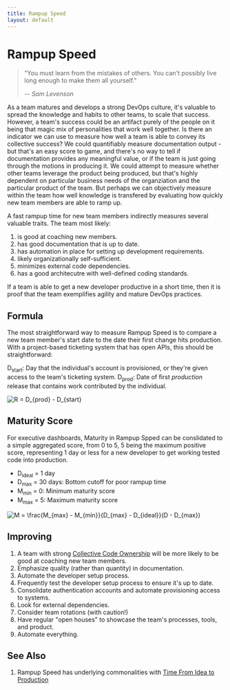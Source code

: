 ```yaml
---
title: Rampup Speed
layout: default
---
```

# Rampup Speed
> "You must learn from the mistakes of others. You can't possibly live long enough to make them all yourself."
>
> -- <cite>Sam Levenson</cite>

As a team matures and develops a strong DevOps culture, it's valuable to spread the knowledge and habits to other teams, to scale that success. However, a team's success could be an artifact purely of the people on it being that magic mix of personalities that work well together. Is there an indicator we can use to measure how well a team is able to convey its collective success? We could quantifiably measure documentation output - but that's an easy score to game, and there's no way to tell if documentation provides any meaningful value, or if the team is just going through the motions in producing it. We could attempt to measure whether other teams leverage the product being produced, but that's highly dependent on particular business needs of the organziation and the particular product of the team. But perhaps we can objectively measure within the team how well knowledge is transfered by evaluating how quickly new team members are able to ramp up.

A fast rampup time for new team members indirectly measures several valuable traits. The team most likely:
1. is good at coaching new members.
2. has good documentation that is up to date.
3. has automation in place for setting up development requirements.
4. likely organizationally self-sufficient.
5. minimizes external code dependencies.
6. has a good architecutre with well-defined coding standards.

If a team is able to get a new developer productive in a short time, then it is proof that the team exemplifies agility and mature DevOps practices.

## Formula
The most straightforward way to measure Rampup Speed is to compare a new team member's start date to the date their first change hits production. With a project-based ticketing system that has open APIs, this should be straightforward:

D<sub>start</sub>: Day that the individual's account is provisioned, or they're given access to the team's ticketing system.
D<sub>prod</sub>: Date of first *production* release that contains work contributed by the individual.

<img src="https://latex.codecogs.com/gif.latex?R&space;=&space;D_{prod}&space;-&space;D_{start}" title="R = D_{prod} - D_{start}" />

## Maturity Score
For executive dashboards, Maturity in Rampup Spped can be conslidated to a simple aggregated score, from 0 to 5, 5 being the maximum positive score, representing 1 day or less for a new developer to get working tested code into production.

* D<sub>ideal</sub> = 1 day
* D<sub>max</sub> = 30 days: Bottom cutoff for poor rampup time
* M<sub>min</sub> = 0: Minimum maturity score
* M<sub>max</sub> = 5: Maximum maturity score

<img src="https://latex.codecogs.com/gif.latex?M&space;=&space;\frac{M_{max}&space;-&space;M_{min}}{D_{max}&space;-&space;D_{ideal}}(D&space;-&space;D_{max})" title="M = \frac{M_{max} - M_{min}}{D_{max} - D_{ideal}}(D - D_{max})" />

## Improving
1. A team with strong [Collective Code Ownership](collective-ownership.md) will be more likely to be good at coaching new team members.
2. Emphasize quality (rather than quantity) in documentation.
3. Automate the developer setup process.
4. Frequently test the developer setup process to ensure it's up to date.
5. Consolidate authentication accounts and automate provisioning access to systems.
6. Look for external dependencies.
7. Consider team rotations (with caution!)
8. Have regular "open houses" to showcase the team's processes, tools, and product.
9. Automate everything.

## See Also
1. Rampup Speed has underlying commonalities with [Time From Idea to Production](time-from-idea-to-production.md)